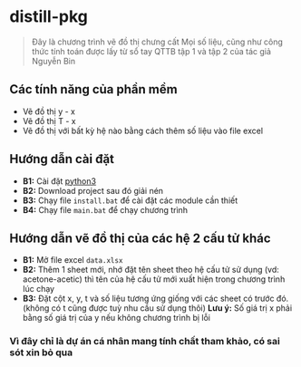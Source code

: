 # distill-pkg


>Đây là chương trình vẽ đồ thị chưng cất 
Mọi số liệu, cũng như công thức tính toán được lấy từ sổ tay QTTB tập 1 và tập 2 của tác giả Nguyễn Bin

## Các tính năng của phần mềm
- Vẽ đồ thị y - x
- Vẽ đồ thị T - x
- Vẽ đồ thị với bất kỳ hệ nào bằng cách thêm số liệu vào file excel

## Hướng dẫn cài đặt
- **B1:** Cài đặt <a href="https://www.python.org/downloads/" target="_blank">python3</a> 
- **B2:** Download project sau đó giải nén 
- **B3:** Chạy file `install.bat` để cài đặt các module cần thiết
- **B4:** Chạy file `main.bat` để chạy chương trình

## Hướng dẫn vẽ đồ thị của các hệ 2 cấu tử khác
- **B1:** Mở file excel `data.xlsx`
- **B2:** Thêm 1 sheet mới, nhớ đặt tên sheet theo hệ cấu tử sử dụng (vd: acetone-acetic) thì tên của hệ cấu tử mới xuất hiện trong chương trình lúc chạy
- **B3:** Đặt cột x, y, t và số liệu tương ứng giống với các sheet có trước đó. (không có t cũng được tuỳ nhu cầu sử dụng thôi)
**Lưu ý:** Số giá trị x phải bằng số giá trị của y nếu không chương trình bị lỗi

### Vì đây chỉ là dự án cá nhân mang tính chất tham khảo, có sai sót xin bỏ qua